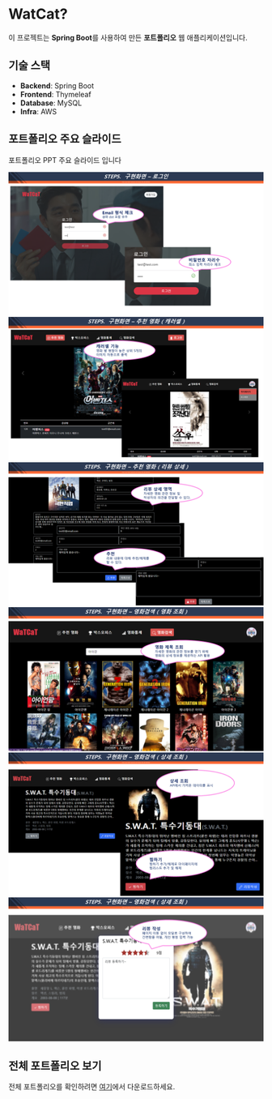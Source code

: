 # WatCat?

이 프로젝트는 **Spring Boot**를 사용하여 만든 **포트폴리오** 웹 애플리케이션입니다.

## 기술 스택

- **Backend**: Spring Boot
- **Frontend**: Thymeleaf
- **Database**: MySQL
- **Infra**: AWS

## 포트폴리오 주요 슬라이드

포트폴리오 PPT 주요 슬라이드 입니다

![Slide 1](https://github.com/jw-lab/WatCat/blob/master/slides/slide33.PNG)
![Slide 2](https://github.com/jw-lab/WatCat/blob/master/slides/slide36.PNG)
![Slide 3](https://github.com/jw-lab/WatCat/blob/master/slides/slide39.PNG)
![Slide 4](https://github.com/jw-lab/WatCat/blob/master/slides/slide43.PNG)
![Slide 5](https://github.com/jw-lab/WatCat/blob/master/slides/slide44.PNG)
![Slide 6](https://github.com/jw-lab/WatCat/blob/master/slides/slide45.PNG)

## 전체 포트폴리오 보기
전체 포트폴리오를 확인하려면 [여기](./WatCat.pdf)에서 다운로드하세요.

